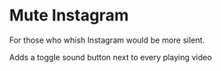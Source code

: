 # Mute Instagram

For those who whish Instagram would be more silent.

Adds a toggle sound button next to every playing video
